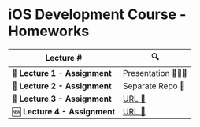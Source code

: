# iOS Development Course - Homeworks

| Lecture # | 🔍 |
| ------------- | ------------- |
| 💾 **Lecture 1 - Assignment**  | Presentation 👩🏻‍🏫 |
| 💾 **Lecture 2 - Assignment**  | Separate Repo 🔐 |
| 💾 **Lecture 3 - Assignment** | [URL 🔗](https://github.com/solneolune/iOS-Homeworks/blob/main/Lecture-3-Homework.playground/Contents.swift) |
| 🆕 **Lecture 4 - Assignment** | [URL 🔗](https://github.com/solneolune/iOS-Homeworks/blob/main/Lecture-4-Homework.playground/Contents.swift) |
